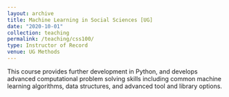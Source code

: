 ```yaml
---
layout: archive
title: Machine Learning in Social Sciences [UG]
date: "2020-10-01"
collection: teaching
permalink: /teaching/css100/
type: Instructor of Record
venue: UG Methods
---
```


This course provides further development in Python, and develops advanced computational problem solving skills including common machine learning algorithms, data structures, and advanced tool and library options. 

